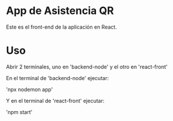 # App de Asistencia QR 

Este es el front-end de la aplicación en React.

# Uso

Abrir 2 terminales, uno en 'backend-node' y el otro en 'react-front'

En el terminal de 'backend-node' ejecutar: 

'npx nodemon app'

Y en el terminal de 'react-front' ejecutar:

'npm start'